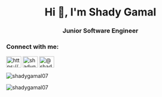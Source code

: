 <h1 align="center">Hi 👋, I'm Shady Gamal</h1>
<h3 align="center">Junior Software Engineer</h3>

<h3 align="left">Connect with me:</h3>
<p align="left">
<a href="https://linkedin.com/in/https://www.linkedin.com/in/shady-gamal-8a9873186/" target="blank"><img align="center" src="https://raw.githubusercontent.com/rahuldkjain/github-profile-readme-generator/master/src/images/icons/Social/linked-in-alt.svg" alt="https://www.linkedin.com/in/shady-gamal-8a9873186/" height="30" width="40" /></a>
<a href="https://www.leetcode.com/shadygamal" target="blank"><img align="center" src="https://raw.githubusercontent.com/rahuldkjain/github-profile-readme-generator/master/src/images/icons/Social/leet-code.svg" alt="shadygamal" height="30" width="40" /></a>
<a href="https://www.hackerrank.com/shady_gamal107" target="blank"><img align="center" src="https://raw.githubusercontent.com/rahuldkjain/github-profile-readme-generator/master/src/images/icons/Social/hackerearth.svg" alt="@shady_gamal107" height="30" width="40" /></a>
</p>

<p><img align="center" src="https://github-readme-stats.vercel.app/api/top-langs?username=shadygamal07&show_icons=true&locale=en&layout=compact" alt="shadygamal07" /></p>

<p><img align="center" src="https://github-readme-streak-stats.herokuapp.com/?user=shadygamal07&" alt="shadygamal07" /></p>
